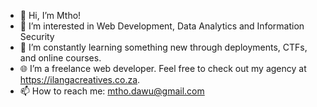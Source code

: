 - 👋 Hi, I’m Mtho!
- 👀 I’m interested in Web Development, Data Analytics and Information Security
- 🌱 I’m constantly learning something new through deployments, CTFs, and online courses.
- 🌐 I’m a freelance web developer. Feel free to check out my agency at https://ilangacreatives.co.za.
- 📫 How to reach me: mtho.dawu@gmail.com

<!---
mthodawu/mthodawu is a ✨ special ✨ repository because its `README.md` (this file) appears on your GitHub profile.
You can click the Preview link to take a look at your changes.
--->
